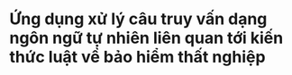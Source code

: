 # Ứng dụng xử lý câu truy vấn dạng ngôn ngữ tự nhiên liên quan tới kiến thức luật về bảo hiểm thất nghiệp
